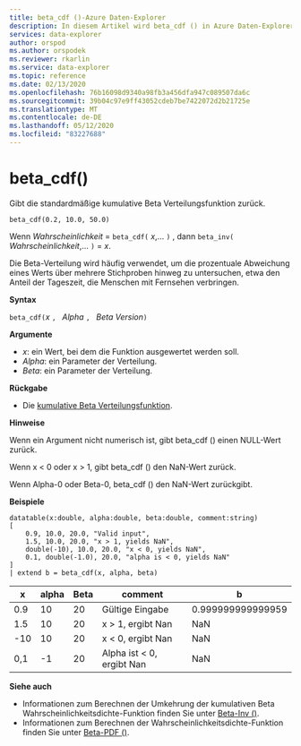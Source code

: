 ```yaml
---
title: beta_cdf ()-Azure Daten-Explorer
description: In diesem Artikel wird beta_cdf () in Azure Daten-Explorer beschrieben.
services: data-explorer
author: orspod
ms.author: orspodek
ms.reviewer: rkarlin
ms.service: data-explorer
ms.topic: reference
ms.date: 02/13/2020
ms.openlocfilehash: 76b16098d9340a98fb3a456dfa947c089507da6c
ms.sourcegitcommit: 39b04c97e9ff43052cdeb7be7422072d2b21725e
ms.translationtype: MT
ms.contentlocale: de-DE
ms.lasthandoff: 05/12/2020
ms.locfileid: "83227688"
---
```

# <a name="beta_cdf"></a>beta_cdf()

Gibt die standardmäßige kumulative Beta Verteilungsfunktion zurück.

```kusto
beta_cdf(0.2, 10.0, 50.0)
```

Wenn *Wahrscheinlichkeit*  =  `beta_cdf(` *x*,... `)` , dann `beta_inv(` *Wahrscheinlichkeit*,... `)`  =  *x*.

Die Beta-Verteilung wird häufig verwendet, um die prozentuale Abweichung eines Werts über mehrere Stichproben hinweg zu untersuchen, etwa den Anteil der Tageszeit, die Menschen mit Fernsehen verbringen.

**Syntax**

`beta_cdf(`*x* `, ` *Alpha* `, ` *Beta Version*`)`

**Argumente**

* *x*: ein Wert, bei dem die Funktion ausgewertet werden soll.
* *Alpha*: ein Parameter der Verteilung.
* *Beta*: ein Parameter der Verteilung.

**Rückgabe**

* Die [kumulative Beta Verteilungsfunktion](https://en.wikipedia.org/wiki/Beta_distribution#Cumulative_distribution_function).

**Hinweise**

Wenn ein Argument nicht numerisch ist, gibt beta_cdf () einen NULL-Wert zurück.

Wenn x < 0 oder x > 1, gibt beta_cdf () den NaN-Wert zurück.

Wenn Alpha-0 oder Beta-0, beta_cdf () den NaN-Wert zurückgibt.

**Beispiele**

<!-- csl: https://help.kusto.windows.net/Samples -->
```kusto
datatable(x:double, alpha:double, beta:double, comment:string)
[
    0.9, 10.0, 20.0, "Valid input",
    1.5, 10.0, 20.0, "x > 1, yields NaN",
    double(-10), 10.0, 20.0, "x < 0, yields NaN",
    0.1, double(-1.0), 20.0, "alpha is < 0, yields NaN"
]
| extend b = beta_cdf(x, alpha, beta)
```

|x|alpha|Beta|comment|b|
|---|---|---|---|---|
|0.9|10|20|Gültige Eingabe|0.999999999999959|
|1.5|10|20|x > 1, ergibt Nan|NaN|
|-10|10|20|x < 0, ergibt Nan|NaN|
|0,1|-1|20|Alpha ist < 0, ergibt Nan|NaN|


**Siehe auch**


* Informationen zum Berechnen der Umkehrung der kumulativen Beta Wahrscheinlichkeitsdichte-Funktion finden Sie unter [Beta-Inv ()](./beta-invfunction.md).
* Informationen zum Berechnen der Wahrscheinlichkeitsdichte-Funktion finden Sie unter [Beta-PDF ()](./beta-pdffunction.md).